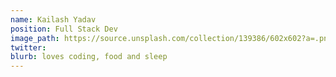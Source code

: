 ```yaml
---
name: Kailash Yadav
position: Full Stack Dev
image_path: https://source.unsplash.com/collection/139386/602x602?a=.png
twitter: 
blurb: loves coding, food and sleep
---
```

